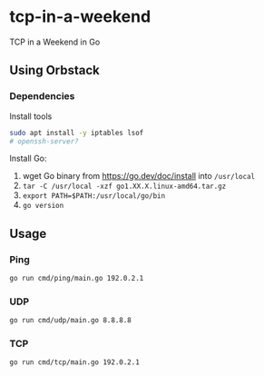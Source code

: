 # tcp-in-a-weekend
TCP in a Weekend in Go

## Using Orbstack

### Dependencies

Install tools
```sh
sudo apt install -y iptables lsof 
# openssh-server?
```

Install Go:
1. wget Go binary from https://go.dev/doc/install into `/usr/local`
2. `tar -C /usr/local -xzf go1.XX.X.linux-amd64.tar.gz`
3. `export PATH=$PATH:/usr/local/go/bin`
4. `go version`

## Usage

### Ping

```sh
go run cmd/ping/main.go 192.0.2.1
```

### UDP

```sh
go run cmd/udp/main.go 8.8.8.8
```

### TCP

```sh
go run cmd/tcp/main.go 192.0.2.1
```